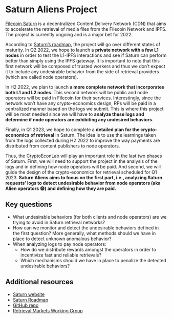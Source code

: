 # Saturn Aliens Project

[Filecoin Saturn](https://strn.network/#whatissaturn) is a decentralized Content Delivery Network (CDN) that aims to accelerate the retrieval of media files from the Filecoin Network and IPFS. The project is currently ongoing and is a major bet for 2022.

According to [Saturn’s roadmap](http://strn.network/#roadmap), the project will go over different states of maturity. In Q2 2022, we hope to launch a **private network with a few L1 nodes** in order to test the L1-IPFS interactions and see if Saturn can perform better than simply using the IPFS gateway. It is important to note that this first network will be composed of trusted workers and thus we don’t expect it to include any undesirable behavior from the side of retrieval providers (which are called node operators).

In H2 2022, we plan to launch **a more complete network that incorporates both L1 and L2 nodes**. This second network will be public and node operators will be paid in Filecoin for their services. Interestingly, since the network won’t have any crypto-economics design, RPs will be paid in a centralized manner based on the logs we submit. This is where this project will be most needed since we will have to **analyze these logs and determine if node operators are exhibiting any undesired behaviors**.

Finally, in Q1 2023, we hope to complete a **detailed plan for the crypto-economics of retrieval** in Saturn. The idea is to use the learnings taken from the logs collected during H2 2022 to improve the way payments are distributed from content publishers to node operators.

Thus, the CryptoEconLab will play an important role in the last two phases of Saturn. First, we will need to support the project in the analysis of the logs and in defining how node operators will be paid. And second, we will guide the design of the crypto-economics for retrieval scheduled for Q1 2023. **Saturn Aliens aims to focus on the first part, i.e., analyzing Saturn requests’ logs to detect undesirable behavior from node operators (aka Alien operators 😁) and defining how they are paid.**

## Key questions

- What undesirable behaviors (for both clients and node operators) are we trying to avoid in Saturn retrieval networks?
- How can we monitor and detect the undesirable behaviors defined in the first question? More generally, what methods should we have in place to detect unknown anomalous behavior?
- When analyzing logs to pay node operators:
    - How do we distribute rewards amongst the operators in order to incentivize fast and reliable retrievals?
    - Which mechanisms should we have in place to penalize the detected undesirable behaviors?

## Additional resources

- [Saturn website](https://strn.network/)
- [Saturn Roadmap](https://www.notion.so/pl-strflt/Saturn-Roadmap-e049d0c9dbbd4fb6901941bdb8dff076)
- [GitHub repo](https://github.com/protocol/cel-retrieval)
- [Retrieval Markets Working Group](https://retrieval.market/)